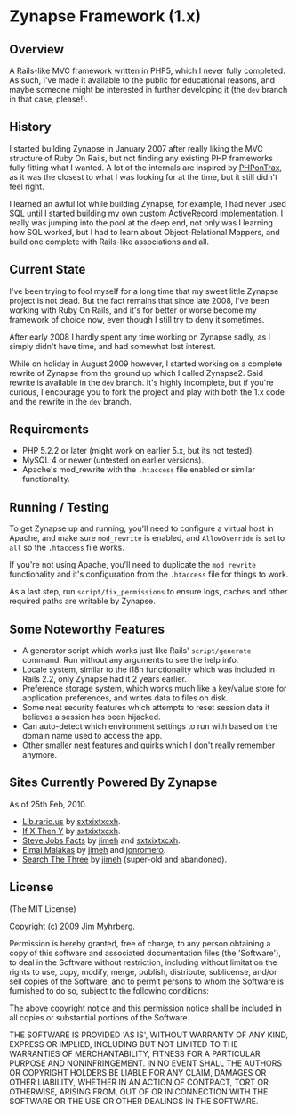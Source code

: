 # Zynapse Framework (1.x)

## Overview

A Rails-like MVC framework written in PHP5, which I never fully completed. As such, I've made it available to the public for educational reasons, and maybe someone might be interested in further developing it (the `dev` branch in that case, please!).

## History

I started building Zynapse in January 2007 after really liking the MVC structure of Ruby On Rails, but not finding any existing PHP frameworks fully fitting what I wanted. A lot of the internals are inspired by [PHPonTrax][trax], as it was the closest to what I was looking for at the time, but it still didn't feel right.

I learned an awful lot while building Zynapse, for example, I had never used SQL until I started building my own custom ActiveRecord implementation. I really was jumping into the pool at the deep end, not only was I learning how SQL worked, but I had to learn about Object-Relational Mappers, and build one complete with Rails-like associations and all.

## Current State

I've been trying to fool myself for a long time that my sweet little Zynapse project is not dead. But the fact remains that since late 2008, I've been working with Ruby On Rails, and it's for better or worse become my framework of choice now, even though I still try to deny it sometimes.

After early 2008 I hardly spent any time working on Zynapse sadly, as I simply didn't have time, and had somewhat lost interest.

While on holiday in August 2009 however, I started working on a complete rewrite of Zynapse from the ground up which I called Zynapse2. Said rewrite is available in the `dev` branch. It's highly incomplete, but if you're curious, I encourage you to fork the project and play with both the 1.x code and the rewrite in the `dev` branch.

## Requirements

* PHP 5.2.2 or later (might work on earlier 5.x, but its not tested).
* MySQL 4 or newer (untested on earlier versions).
* Apache's mod_rewrite with the `.htaccess` file enabled or similar functionality.

## Running / Testing

To get Zynapse up and running, you'll need to configure a virtual host in Apache, and make sure `mod_rewrite` is enabled, and `AllowOverride` is set to `all` so the `.htaccess` file works.

If you're not using Apache, you'll need to duplicate the `mod_rewrite` functionality and it's configuration from the `.htaccess` file for things to work.

As a last step, run `script/fix_permissions` to ensure logs, caches and other required paths are writable by Zynapse.

## Some Noteworthy Features

* A generator script which works just like Rails' `script/generate` command. Run without any arguments to see the help info.
* Locale system, similar to the i18n functionality which was included in Rails 2.2, only Zynapse had it 2 years earlier.
* Preference storage system, which works much like a key/value store for application preferences, and writes data to files on disk.
* Some neat security features which attempts to reset session data it believes a session has been hijacked.
* Can auto-detect which environment settings to run with based on the domain name used to access the app.
* Other smaller neat features and quirks which I don't really remember anymore.

## Sites Currently Powered By Zynapse

As of 25th Feb, 2010.

* [Lib.rario.us](http://lib.rario.us/) by [sxtxixtxcxh](http://github.com/sxtxixtxcxh/).
* [If X Then Y](http://ifxtheny.com/) by [sxtxixtxcxh](http://github.com/sxtxixtxcxh/).
* [Steve Jobs Facts](http://www.stevejobsfacts.com/) by [jimeh](http://github.com/jimeh) and [sxtxixtxcxh](http://github.com/sxtxixtxcxh/).
* [Eimai Malakas](http://eimaimalakas.com/) by [jimeh](http://github.com/jimeh) and [jonromero](http://github.com/jonromero).
* [Search The Three](http://www.searchthethree.com/) by [jimeh](http://github.com/jimeh) (super-old and abandoned).

## License

(The MIT License)

Copyright (c) 2009 Jim Myhrberg.

Permission is hereby granted, free of charge, to any person obtaining
a copy of this software and associated documentation files (the
'Software'), to deal in the Software without restriction, including
without limitation the rights to use, copy, modify, merge, publish,
distribute, sublicense, and/or sell copies of the Software, and to
permit persons to whom the Software is furnished to do so, subject to
the following conditions:

The above copyright notice and this permission notice shall be
included in all copies or substantial portions of the Software.

THE SOFTWARE IS PROVIDED 'AS IS', WITHOUT WARRANTY OF ANY KIND,
EXPRESS OR IMPLIED, INCLUDING BUT NOT LIMITED TO THE WARRANTIES OF
MERCHANTABILITY, FITNESS FOR A PARTICULAR PURPOSE AND NONINFRINGEMENT.
IN NO EVENT SHALL THE AUTHORS OR COPYRIGHT HOLDERS BE LIABLE FOR ANY
CLAIM, DAMAGES OR OTHER LIABILITY, WHETHER IN AN ACTION OF CONTRACT,
TORT OR OTHERWISE, ARISING FROM, OUT OF OR IN CONNECTION WITH THE
SOFTWARE OR THE USE OR OTHER DEALINGS IN THE SOFTWARE.



[trax]: http://www.phpontrax.com/